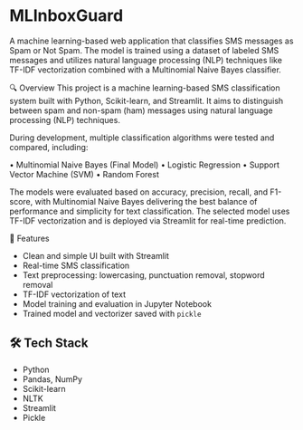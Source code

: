 # MLInboxGuard
A machine learning-based web application that classifies SMS messages as Spam or Not Spam. The model is trained using a dataset of labeled SMS messages and utilizes natural language processing (NLP) techniques like TF-IDF vectorization combined with a Multinomial Naive Bayes classifier.

 
🔍 Overview
This project is a machine learning-based SMS classification system built with Python, Scikit-learn, and Streamlit. It aims to distinguish between spam and non-spam (ham) messages using natural language processing (NLP) techniques.

During development, multiple classification algorithms were tested and compared, including:

• Multinomial Naive Bayes (Final Model) 
• Logistic Regression
• Support Vector Machine (SVM)
• Random Forest

The models were evaluated based on accuracy, precision, recall, and F1-score, with Multinomial Naive Bayes delivering the best balance of performance and simplicity for text classification. The selected model uses TF-IDF vectorization and is deployed via Streamlit for real-time prediction.


🚀 Features

- Clean and simple UI built with Streamlit
- Real-time SMS classification
- Text preprocessing: lowercasing, punctuation removal, stopword removal
- TF-IDF vectorization of text
- Model training and evaluation in Jupyter Notebook
- Trained model and vectorizer saved with `pickle`

## 🛠️ Tech Stack

- Python
- Pandas, NumPy
- Scikit-learn
- NLTK
- Streamlit
- Pickle


